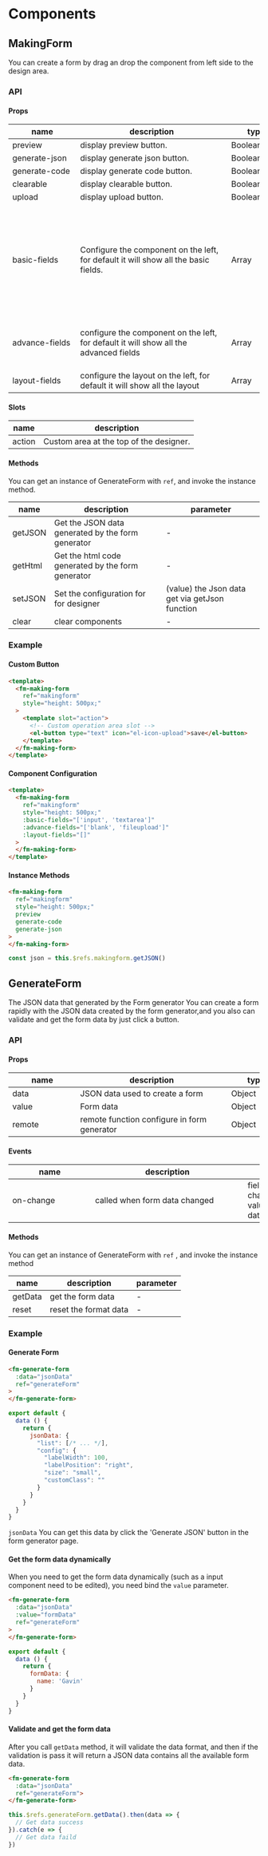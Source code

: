 # Components

## MakingForm

You can create a form by drag an drop the component from left side to the design area.

### API

#### Props

| <div style="width: 120px;">name </div> | <div style="width: 287px;">description</div> | <div style="width: 100px;">type</div> | <div style="width: 100px;">default</div> |
| --- | ----------------------------------------- | ---------- | ---------------------------- |
| preview | display preview button. | Boolean | fasle |  |
| generate-json | display generate json button. | Boolean | false |  |
| generate-code | display generate code button. | Boolean | false |  |
| clearable | display clearable button. | Boolean | false |  |
| upload | display upload button. | Boolean | false | |
| basic-fields | Configure the component on the left, for default it will show all the basic fields. | Array | ['input', 'textarea', 'number', 'radio', 'checkbox', 'time', 'date', 'rate', 'color', 'select', 'switch', 'slider', 'text'] |  |
| advance-fields | configure the component on the left, for default it will show all the advanced fields | Array | ['blank', 'fileupload', 'imgupload', 'editor', 'cascader'] | |
| layout-fields | configure the layout on the left, for default it will show all the layout | Array | ['grid'] | |


#### Slots

| name | description |
| --- | --- |
| action | Custom area at the top of the designer. |

#### Methods

You can get an instance of GenerateForm with `ref`, and invoke the instance method.

| name | description | parameter |
| --- | --- | --- |
| getJSON | Get the JSON data generated by the form generator | - |
| getHtml | Get the html code generated by the form generator | - |
| setJSON | Set the configuration for for designer | (value) the Json data get via getJson function |
| clear  | clear components | - |

### Example

#### Custom Button

``` html
<template>
  <fm-making-form 
    ref="makingform" 
    style="height: 500px;" 
  >
    <template slot="action">
      <!-- Custom operation area slot -->
      <el-button type="text" icon="el-icon-upload">save</el-button>
    </template>
  </fm-making-form>
</template>
```

#### Component Configuration

``` html
<template>
  <fm-making-form 
    ref="makingform" 
    style="height: 500px;"
    :basic-fields="['input', 'textarea']"
    :advance-fields="['blank', 'fileupload']"
    :layout-fields="[]"
  >
  </fm-making-form>
</template>
```

#### Instance Methods

```html
<fm-making-form 
  ref="makingform" 
  style="height: 500px;" 
  preview 
  generate-code 
  generate-json
>
</fm-making-form>
```

```js
const json = this.$refs.makingform.getJSON()
```

## GenerateForm

The JSON data that generated by the Form generator 
You can create a form rapidly with the JSON data created by the form generator,and you also can validate and get the form data by just click a button.

### API

#### Props

| <div style="width: 120px;">name </div> | <div style="width: 287px;">description</div> | <div style="width: 100px;">type</div> | <div style="width: 100px;">default</div> |
| --- | ----------------------------------------- | ---------- | ---------------------------- |
| data | JSON data used to create a form | Object | - |
| value | Form data | Object | - |
| remote | remote function configure in form generator | Object | {} |

#### Events

| <div style="width: 150px;">name </div> | <div style="width: 290px;">description</div> | <div style="width: 200px;">callback</div> |
| --- | --- | --- |
| on-change | called when form data changed | field: field id of the changed dada<br>value: the new value <br>data: form data |

#### Methods

You can get an instance of GenerateForm with `ref` , and invoke the instance method

| name | description | parameter |
| --- | --- | --- |
| getData | get the form data | - |
| reset | reset the format data | - |

### Example

#### Generate Form

``` html
<fm-generate-form 
  :data="jsonData" 
  ref="generateForm"
>
</fm-generate-form>
```

``` javascript
export default {
  data () {
    return {
      jsonData: {
        "list": [/* ... */],
        "config": {
          "labelWidth": 100,
          "labelPosition": "right",
          "size": "small",
          "customClass": ""
        }
      }
    }
  }
}
```

`jsonData` You can get this data by click the 'Generate JSON' button in the form generator page.

#### Get the form data dynamically

When you need to get the form data  dynamically (such as a input component need to be edited), you need bind  the `value` parameter.
```html
<fm-generate-form 
  :data="jsonData"
  :value="formData"
  ref="generateForm"
>
</fm-generate-form>
```
```javascript
export default {
  data () {
    return {
      formData: {
        name: 'Gavin'
      }
    }
  }
}
```

#### Validate and get the form data

After you call  `getData` method, it will validate the data format, and then if the validation is pass it will return a JSON data contains all the available form data.

``` html
<fm-generate-form
  :data="jsonData"
  ref="generateForm">
</fm-generate-form>
```

``` javascript
this.$refs.generateForm.getData().then(data => {
  // Get data success
}).catch(e => {
  // Get data faild
})
```
